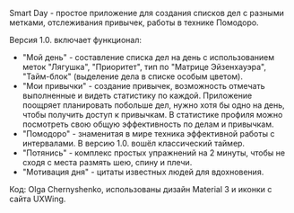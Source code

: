 Smart Day - простое приложение для создания списков дел с разными метками, отслеживания привычек, работы в технике Помодоро.

Версия 1.0. включает функционал:
- "Мой день" - составление списка дел на день c использованием меток "Лягушка", "Приоритет", тип по "Матрице Эйзенхауэра", "Тайм-блок" (выделение дела в списке особым цветом).
- "Мои привычки" - создание привычек, возможность отмечать выполненные и видеть статистику по каждой.
  Приложение поощряет планировать побольше дел, нужно хотя бы одно на день, чтобы получить доступ к привычкам. В статистике профиля можно посмотреть свою общую эффективность по делам и привычкам.
- "Помодоро" - знаменитая в мире техника эффективной работы с интервалами. В версию 1.0. вошёл классический таймер.
- "Потянись" - комплекс простых упражнений на 2 минуты, чтобы не сходя с места размять шею, спину и плечи.
- "Мотивация дня" - цитаты известных людей для вдохновения.

Код: Olga Chernyshenko, использованы дизайн Material 3 и иконки с сайта UXWing.
